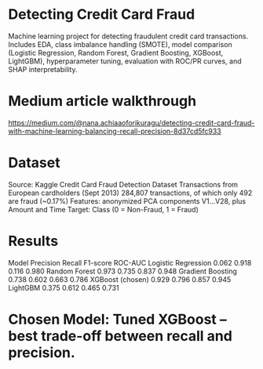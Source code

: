 # Detecting Credit Card Fraud 
Machine learning project for detecting fraudulent credit card transactions. Includes EDA, class imbalance handling (SMOTE), model comparison (Logistic Regression, Random Forest, Gradient Boosting, XGBoost, LightGBM), hyperparameter tuning, evaluation with ROC/PR curves, and SHAP interpretability.

# Medium article walkthrough 
https://medium.com/@nana.achiaaoforikuragu/detecting-credit-card-fraud-with-machine-learning-balancing-recall-precision-8d37cd5fc933

# Dataset
Source: Kaggle Credit Card Fraud Detection Dataset
Transactions from European cardholders (Sept 2013)
284,807 transactions, of which only 492 are fraud (~0.17%)
Features: anonymized PCA components V1…V28, plus Amount and Time
Target: Class (0 = Non-Fraud, 1 = Fraud)

# Results
Model	Precision	Recall	F1-score	ROC-AUC
Logistic Regression	0.062	0.918	0.116	0.980
Random Forest	0.973	0.735	0.837	0.948
Gradient Boosting	0.738	0.602	0.663	0.786
XGBoost (chosen)	0.929	0.796	0.857	0.945
LightGBM	0.375	0.612	0.465	0.731

# Chosen Model: Tuned XGBoost – best trade-off between recall and precision.
